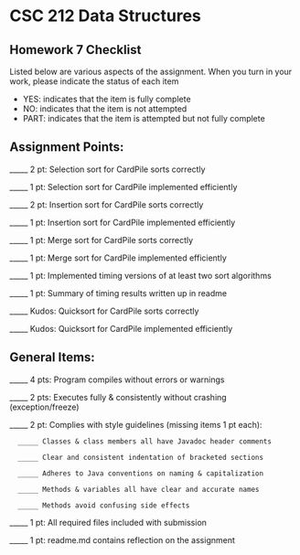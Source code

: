 # CSC 212 Data Structures
## Homework 7 Checklist

Listed below are various aspects of the assignment.  When you turn in
your work, please indicate the status of each item

- YES: indicates that the item is fully complete
- NO: indicates that the item is not attempted
- PART: indicates that the item is attempted but not fully complete


## Assignment Points:

_____ 2 pt: Selection sort for CardPile sorts correctly

_____ 1 pt: Selection sort for CardPile implemented efficiently

_____ 2 pt: Insertion sort for CardPile sorts correctly

_____ 1 pt: Insertion sort for CardPile implemented efficiently

_____ 1 pt: Merge sort for CardPile sorts correctly

_____ 1 pt: Merge sort for CardPile implemented efficiently

_____ 1 pt: Implemented timing versions of at least two sort algorithms

_____ 1 pt: Summary of timing results written up in readme

_____ Kudos: Quicksort for CardPile sorts correctly

_____ Kudos: Quicksort for CardPile implemented efficiently


## General Items:

_____ 4 pts: Program compiles without errors or warnings

_____ 2 pts: Executes fully & consistently without crashing (exception/freeze)

_____ 2 pt: Complies with style guidelines (missing items 1 pt each):

      _____ Classes & class members all have Javadoc header comments

      _____ Clear and consistent indentation of bracketed sections

      _____ Adheres to Java conventions on naming & capitalization

      _____ Methods & variables all have clear and accurate names

      _____ Methods avoid confusing side effects

_____ 1 pt: All required files included with submission

_____ 1 pt: readme.md contains reflection on the assignment